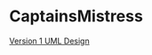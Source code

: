 # CaptainsMistress

[Version 1 UML Design](https://drive.google.com/file/d/1aK8Z-3eyW6smpOwY_Qm_lwuY5PkxZuiI/view?usp=sharing)


